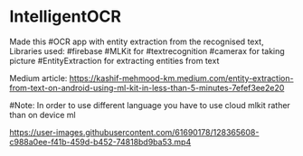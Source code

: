 # IntelligentOCR

Made this #OCR app with entity extraction from the recognised text,
Libraries used:
#firebase #MLKit for #textrecognition
#camerax for taking picture
#EntityExtraction for extracting entities from text

Medium article: https://kashif-mehmood-km.medium.com/entity-extraction-from-text-on-android-using-ml-kit-in-less-than-5-minutes-7efef3ee2e20


#Note: In order to use different language you have to use cloud mlkit rather than on device ml


https://user-images.githubusercontent.com/61690178/128365608-c988a0ee-f41b-459d-b452-74818bd9ba53.mp4




